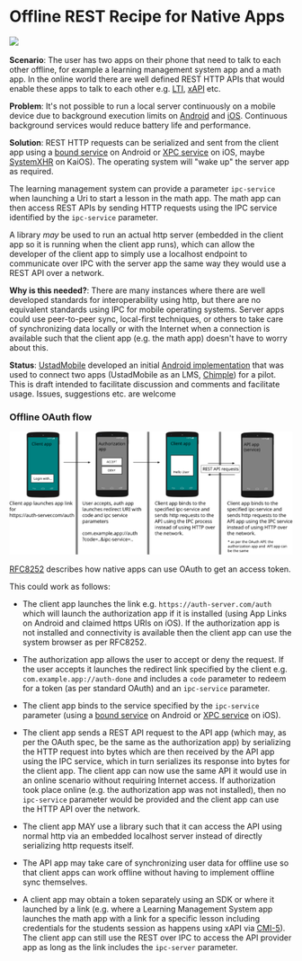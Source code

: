 # Offline REST Recipe for Native Apps

<img src="https://github.com/UstadMobile/Offline-REST-Recipe/raw/main/img/offline-rest-flow-b.svg" height="450"/>

**Scenario**: The user has two apps on their phone that need to talk to each other offline, for example a learning management system app and a math app. In the online world there are well defined REST HTTP APIs that would enable these apps to talk to each other e.g. [LTI](https://www.1edtech.org/standards/lti), [xAPI](https://xapi.com/) etc.

**Problem**: It's not possible to run a local server continuously on a mobile device due to background execution limits on [Android](https://developer.android.com/about/versions/oreo/background) and [iOS](https://developer.apple.com/forums/thread/685525). Continuous background services would reduce battery life and performance.

**Solution**: REST HTTP requests can be serialized and sent from the client app using a [bound service](https://developer.android.com/develop/background-work/services/bound-services) on Android or [XPC service](https://developer.apple.com/documentation/xpc) on iOS, maybe [SystemXHR](https://developer.kaiostech.com/docs/getting-started/main-concepts/permissions/) on KaiOS). The operating system will "wake up" the server app as required.

The learning management system can provide a parameter ```ipc-service``` when launching a Uri to start a lesson in the math app. The math app can then access REST APIs by sending HTTP requests using the IPC service identified by the ```ipc-service``` parameter.

A library _may_ be used to run an actual http server (embedded in the client app so it is running when the client app runs), which can allow the developer of the client app to simply use a localhost endpoint to communicate over IPC with the server app the same way they would use a REST API over a network.

**Why is this needed?**: There are many instances where there are well developed standards for interoperability using http, but there are no equivalent standards using IPC for mobile operating systems. Server apps could use peer-to-peer sync, local-first techniques, or others to take care of synchronizing data locally or with the Internet when a connection is available such that the client app (e.g. the math app) doesn't have to worry about this.

**Status**: [UstadMobile](https://www.github.com/UstadMobile/UstadMobile) developed an initial [Android implementation](https://github.com/UstadMobile/httpoveripc) that was used to connect two apps (UstadMobile as an LMS, [Chimple](https://www.chimple.org/)) for a pilot. This is draft intended to facilitate discussion and comments and facilitate usage. Issues, suggestions etc. are welcome


### Offline OAuth flow

![Diagram](img/offline-rest-flow-a.svg)

[RFC8252](https://datatracker.ietf.org/doc/html/rfc8252) describes how native apps can use OAuth to get an access token.

This could work as follows:

* The client app launches the link e.g. ```https://auth-server.com/auth``` which will launch the authorization app if it is installed (using App Links on Android and claimed https URIs on iOS). If the authorization app is not installed and connectivity is available then the client app can use the system browser as per RFC8252.

* The authorization app allows the user to accept or deny the request. If the user accepts it launches the redirect link specified by the client e.g. ```com.example.app://auth-done``` and includes a ```code``` parameter to redeem for a token (as per standard OAuth) and an ```ipc-service``` parameter.

* The client app binds to the service specified by the ```ipc-service``` parameter (using a [bound service](https://developer.android.com/develop/background-work/services/bound-services) on Android or [XPC service](https://developer.apple.com/documentation/xpc) on iOS).

* The client app sends a REST API request to the API app (which may, as per the OAuth spec, be the same as the authorization app) by serializing the HTTP request into bytes which are then received by the API app using the IPC service, which in turn serializes its response into bytes for the client app. The client app can now use the same API it would use in an online scenario without requiring Internet access. If authorization took place online (e.g. the authorization app was not installed), then no ```ipc-service``` parameter would be provided and the client app can use the HTTP API over the network.

* The client app MAY use a library such that it can access the API using normal http via an embedded localhost server instead of directly serializing http requests itself.
  
* The API app may take care of synchronizing user data for offline use so that client apps can work offline without having to implement offline sync themselves.

* A client app may obtain a token separately using an SDK or where it launched by a link (e.g. where a Learning Management System app launches the math app with a link for a specific lesson including credentials for the students session as happens using xAPI via [CMI-5](https://xapi.com/cmi5/overview/)). The client app can still use the REST over IPC to access the API provider app as long as the link includes the ```ipc-server``` parameter.


